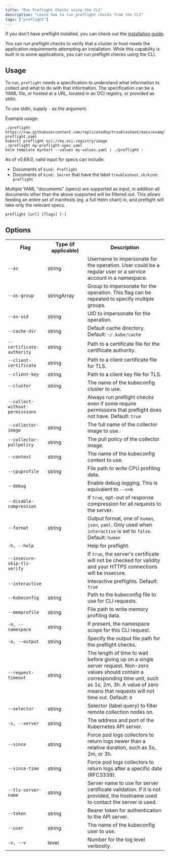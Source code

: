 ```yaml
---
title: "Run Preflight Checks using the CLI"
description: "Learn how to run preflight checks from the CLI"
tags: ["preflight"]
---
```



If you don't have preflight installed, you can check out the [installation guide](https://troubleshoot.sh/docs/#installation).

You can run preflight checks to verify that a cluster or host meets the application requirements attempting an installation. While this capability is built in to some applications, you can run preflight checks using the CLI.

## Usage

To run, `preflight` needs a specification to understand what information to collect and what to do with that information. The specification can be a YAML file, or hosted at a URL, located in an OCI registry, or provided as stdin.

To use stdin, supply `-` as the argument.

Example usage:

```shell
./preflight https://raw.githubusercontent.com/replicatedhq/troubleshoot/main/examples/preflight/sample-preflight.yaml
kubectl preflight oci://my.oci.registry/image
./preflight my-preflight-spec.yaml
helm template mychart --values my-values.yaml | ./preflight -
```

As of v0.69.0, valid input for specs can include:

- Documents of `kind: Preflight`
- Documents of `kind: Secret` that have the label `troubleshoot.sh/kind: preflight`

Multiple YAML "documents" (specs) are supported as input, in addition all documents other than the above supported will be filtered out. This allows feeding an entire set of manifests (eg. a full Helm chart) in, and preflight will take only the relevant specs.
```shell
preflight [url] [flags] [-]
```

## Options

<table>
    <tr>
      <th width="25%">Flag</th>
      <th width="25%">Type (if applicable)</th>
      <th width="50%">Description</th>
    </tr>
    <tr>
      <td><code>--as</code></td>
      <td>string</td>
      <td>Username to impersonate for the operation. User could be a regular user or a service account in a namespace.</td>
    </tr>
    <tr>
      <td><code>--as-group</code></td>
      <td>stringArray</td>
      <td>Group to impersonate for the operation. This flag can be repeated to specify multiple groups.</td>
    </tr>
      <tr>
      <td><code>--as-uid</code></td>
      <td>string</td>
      <td>UID to impersonate for the operation.</td>
    </tr>
      <tr>
      <td><code>--cache-dir</code></td>
      <td>string</td>
          <td>Default cache directory. Default: <code>~/.kube/cache</code></td>
    </tr>
      <tr>
      <td><code>--certificate-authority</code></td>
      <td>string</td>
      <td>Path to a certificate file for the certificate authority.</td>
    </tr>
      <tr>
      <td><code>--client-certificate</code></td>
      <td>string</td>
      <td>Path to a client certificate file for TLS.</td>
    </tr>
    <tr>
      <td><code>--client-key</code></td>
      <td>string</td>
      <td>Path to a client key file for TLS.</td>
    </tr>
    <tr>
      <td><code>--cluster</code></td>
      <td>string</td>
      <td>The name of the kubeconfig cluster to use.</td>
    </tr>
    <tr>
      <td><code>--collect-without-permissions</code></td>
      <td></td>
      <td>Always run preflight checks even if some require permissions that preflight does not have. Default: <code>true</code></td>
    </tr>
    <tr>
      <td><code>--collector-image</code></td>
      <td>string</td>
      <td>The full name of the collector image to use.</td>
    </tr>
    <tr>
      <td><code>--collector-pullpolicy</code></td>
      <td>string</td>
      <td>The pull policy of the collector image.</td>
    </tr>
    <tr>
      <td><code>--context</code></td>
      <td>string</td>
      <td>The name of the kubeconfig context to use.</td>
    </tr>
    <tr>
      <td><code>--cpuprofile</code></td>
      <td>string</td>
      <td>File path to write CPU profiling data.</td>
    </tr>
    <tr>
      <td><code>--debug</code></td>
      <td></td>
          <td>Enable debug logging. This is equivalent to <code>--v=0</code>.</td>
    </tr>
    <tr>
      <td><code>--disable-compression</code></td>
      <td></td>
          <td>If <code>true</code>, opt-out of response compression for all requests to the server.</td>
    </tr>
    <tr>
      <td><code>--format</code></td>
      <td>string</td>
          <td>Output format, one of <code>human</code>, <code>json</code>, <code>yaml</code>. Only used when <code>interactive</code> is set to <code>false</code>. Default: <code>human</code></td>
    </tr>
    <tr>
      <td><code>-h, --help</code></td>
      <td></td>
      <td>Help for preflight.</td>
    </tr>
    <tr>
      <td><code>--insecure-skip-tls-verify</code></td>
      <td></td>
      <td>If <code>true</code>, the server's certificate will not be checked for validity and your HTTPS connections will be insecure.</td>
    </tr>
    <tr>
      <td><code>--interactive</code></td>
      <td></td>
      <td>Interactive preflights. Default: <code>true</code></td>
    </tr>
    <tr>
      <td><code>--kubeconfig</code></td>
      <td>string</td>
      <td>Path to the kubeconfig file to use for CLI requests.</td>
    </tr>
    <tr>
      <td><code>--memprofile</code></td>
      <td>string</td>
      <td>File path to write memory profiling data.</td>
    </tr>
    <tr>
      <td><code>-n, --namespace</code></td>
      <td>string</td>
      <td>If present, the namespace scope for this CLI request.</td>
    </tr>
    <tr>
      <td><code>-o, --output</code></td>
      <td>string</td>
      <td>Specify the output file path for the preflight checks.</td>
    </tr>
    <tr>
      <td><code>--request-timeout</code></td>
      <td>string</td>
      <td>The length of time to wait before giving up on a single server request. Non-zero values should contain a corresponding time unit, such as 1s, 2m, 3h. A value of zero means that requests will not time out. Default: <code>0</code></td>
    </tr>
    <tr>
      <td><code>--selector</code></td>
      <td>string</td>
      <td>Selector (label query) to filter remote collection nodes on.</td>
    </tr>
    <tr>
      <td><code>-s, --server</code></td>
      <td>string</td>
      <td>The address and port of the Kubernetes API server.</td>
    </tr>
    <tr>
      <td><code>--since</code></td>
      <td>string</td>
      <td>Force pod logs collectors to return logs newer than a relative duration, such as 5s, 2m, or 3h.</td>
    </tr>
    <tr>
      <td><code>--since-time</code></td>
      <td>string</td>
      <td>Force pod logs collectors to return logs after a specific date (RFC3339).</td>
    </tr>
    <tr>
      <td><code>--tls-server-name</code></td>
      <td>string</td>
      <td>Server name to use for server certificate validation. If it is not provided, the hostname used to contact the server is used.</td>
    </tr>
    <tr>
      <td><code>--token</code></td>
      <td>string</td>
      <td>Bearer token for authentication to the API server.</td>
    </tr>
    <tr>
      <td><code>--user</code></td>
      <td>string</td>
      <td>The name of the kubeconfig user to use.</td>
    </tr>
    <tr>
      <td><code>-v, --v</code></td>
      <td>level</td>
      <td>Number for the log level verbosity.</td>
    </tr>
  </table>
